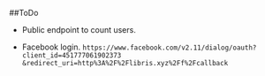 ##ToDo 

- Public endpoint to count users.

- Facebook login.
`https://www.facebook.com/v2.11/dialog/oauth?
  client_id=451777061902373
  &redirect_uri=http%3A%2F%2Flibris.xyz%2Ff%2Fcallback`
